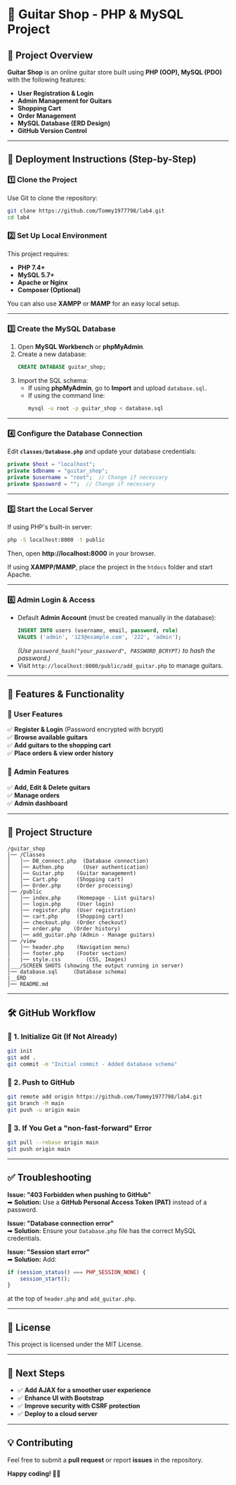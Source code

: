 # 🎸 Guitar Shop - PHP & MySQL Project

## 📖 Project Overview
**Guitar Shop** is an online guitar store built using **PHP (OOP), MySQL (PDO)** with the following features:
- **User Registration & Login**
- **Admin Management for Guitars**
- **Shopping Cart**
- **Order Management**
- **MySQL Database (ERD Design)**
- **GitHub Version Control**

---

## 🚀 Deployment Instructions (Step-by-Step)

### **1️⃣ Clone the Project**
Use Git to clone the repository:
```sh
git clone https://github.com/Tommy1977798/lab4.git
cd lab4
```

### **2️⃣ Set Up Local Environment**
This project requires:
- **PHP 7.4+**
- **MySQL 5.7+**
- **Apache or Nginx**
- **Composer (Optional)**

You can also use **XAMPP** or **MAMP** for an easy local setup.

---

### **3️⃣ Create the MySQL Database**
1. Open **MySQL Workbench** or **phpMyAdmin**.
2. Create a new database:
   ```sql
   CREATE DATABASE guitar_shop;
   ```
3. Import the SQL schema:
   - If using **phpMyAdmin**, go to **Import** and upload `database.sql`.
   - If using the command line:
     ```sh
     mysql -u root -p guitar_shop < database.sql
     ```

---

### **4️⃣ Configure the Database Connection**
Edit **`classes/Database.php`** and update your database credentials:
```php
private $host = "localhost";
private $dbname = "guitar_shop";
private $username = "root";  // Change if necessary
private $password = "";  // Change if necessary
```

---

### **5️⃣ Start the Local Server**
If using PHP's built-in server:
```sh
php -S localhost:8000 -t public
```
Then, open **http://localhost:8000** in your browser.

If using **XAMPP/MAMP**, place the project in the `htdocs` folder and start Apache.

---

### **6️⃣ Admin Login & Access**
- Default **Admin Account** (must be created manually in the database):
   ```sql
   INSERT INTO users (username, email, password, role) 
   VALUES ('admin', '123@example.com', '222', 'admin');
   ```
   *(Use `password_hash("your_password", PASSWORD_BCRYPT)` to hash the password.)*
- Visit `http://localhost:8000/public/add_guitar.php` to manage guitars.

---

## 🔧 Features & Functionality

### **👤 User Features**
✅ **Register & Login** (Password encrypted with bcrypt)  
✅ **Browse available guitars**  
✅ **Add guitars to the shopping cart**  
✅ **Place orders & view order history**  

### **🔧 Admin Features**
✅ **Add, Edit & Delete guitars**  
✅ **Manage orders**  
✅ **Admin dashboard**  

---

## 📂 Project Structure
```
/guitar_shop
│── /Classes
│   │── DB_connect.php  (Database connection)
│   │── Authen.php      (User authentication)
│   │── Guitar.php    (Guitar management)
│   │── Cart.php      (Shopping cart)
│   │── Order.php     (Order processing)
│── /public
│   │── index.php     (Homepage - List guitars)
│   │── login.php     (User login)
│   │── register.php  (User registration)
│   │── cart.php      (Shopping cart)
│   │── checkout.php  (Order checkout)
│   │── order.php    (Order history)
│   │── add_guitar.php (Admin - Manage guitars)
│── /view
│   │── header.php    (Navigation menu)
│   │── footer.php    (Footer section)
|   |── style.css        (CSS, Images)
│___/SCREEN SHOTS (showing the output running in server)
│── database.sql     (Database schema)
|__ERD
│── README.md
```

---

## 🛠 GitHub Workflow

### **🔹 1. Initialize Git (If Not Already)**
```sh
git init
git add .
git commit -m "Initial commit - Added database schema"
```

### **🔹 2. Push to GitHub**
```sh
git remote add origin https://github.com/Tommy1977798/lab4.git
git branch -M main
git push -u origin main
```

### **🔹 3. If You Get a "non-fast-forward" Error**
```sh
git pull --rebase origin main
git push origin main
```

---

## ✅ Troubleshooting

**Issue: "403 Forbidden when pushing to GitHub"**  
➡ **Solution:** Use a **GitHub Personal Access Token (PAT)** instead of a password.

**Issue: "Database connection error"**  
➡ **Solution:** Ensure your `Database.php` file has the correct MySQL credentials.

**Issue: "Session start error"**  
➡ **Solution:** Add:
```php
if (session_status() === PHP_SESSION_NONE) {
    session_start();
}
```
at the top of `header.php` and `add_guitar.php`.

---

## 📜 License
This project is licensed under the MIT License.

---

## 🎯 Next Steps
- ✅ **Add AJAX for a smoother user experience**
- ✅ **Enhance UI with Bootstrap**
- ✅ **Improve security with CSRF protection**
- ✅ **Deploy to a cloud server**

---

## 💡 Contributing
Feel free to submit a **pull request** or report **issues** in the repository.

**Happy coding! 🎸🚀**  
